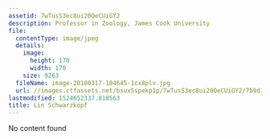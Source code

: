 ```yaml
---
assetid: 7wTusS3ec8ui20QeCUiGY2
description: Professor in Zoology, James Cook University
file:
  contentType: image/jpeg
  details:
    image:
      height: 170
      width: 170
    size: 9263
  fileName: image-20180317-104645-1cx8plv.jpg
  url: //images.ctfassets.net/bsux5spekp1p/7wTusS3ec8ui20QeCUiGY2/7b9d13034db17e91a669be23428791b6/image-20180317-104645-1cx8plv.jpg
lastmodified: 1524652337.818563
title: Lin Schwarzkopf
---
```

No content found